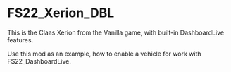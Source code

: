 # FS22_Xerion_DBL
This is the Claas Xerion from the Vanilla game, with built-in DashboardLive features.

Use this mod as an example, how to enable a vehicle for work with FS22_DashboardLive.
